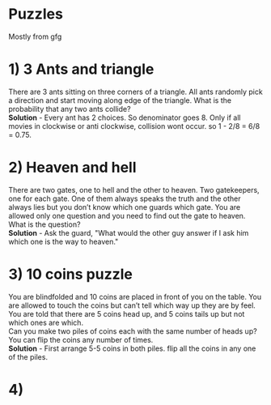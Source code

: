 # Puzzles  
Mostly from gfg  
# 1) 3 Ants and triangle  
There are 3 ants sitting on three corners of a triangle. All ants randomly pick a direction and start moving along edge of the triangle. What is the probability that any two ants collide?  
**Solution** - Every ant has 2 choices. So denominator goes 8. Only if all movies in clockwise or anti clockwise, collision wont occur. so 1 - 2/8 = 6/8 = 0.75.  

# 2) Heaven and hell  
There are two gates, one to hell and the other to heaven. Two gatekeepers, one for each gate. One of them always speaks the truth and the other always lies but you don’t know which one guards which gate. You are allowed only one question and you need to find out the gate to heaven.
What is the question?  
**Solution** - Ask the guard, "What would the other guy answer if I ask him which one is the way to heaven."  

# 3) 10 coins puzzle  
You are blindfolded and 10 coins are placed in front of you on the table. You are allowed to touch the coins but can’t tell which way up they are by feel. You are told that there are 5 coins head up, and 5 coins tails up but not which ones are which.   
Can you make two piles of coins each with the same number of heads up? You can flip the coins any number of times.   
**Solution** - First arrange 5-5 coins in both piles. flip all the coins in any one of the piles.  

# 4) 
